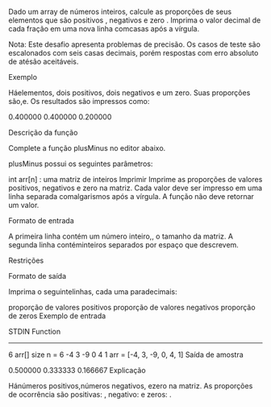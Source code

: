 Dado um array de números inteiros, calcule as proporções de seus elementos que são positivos , negativos e zero . Imprima o valor decimal de cada fração em uma nova linha comcasas após a vírgula.

Nota: Este desafio apresenta problemas de precisão. Os casos de teste são escalonados com seis casas decimais, porém respostas com erro absoluto de atésão aceitáveis.

Exemplo

Háelementos, dois positivos, dois negativos e um zero. Suas proporções são,e. Os resultados são impressos como:

0.400000
0.400000
0.200000

Descrição da função

Complete a função plusMinus no editor abaixo.

plusMinus possui os seguintes parâmetros:

int arr[n] : uma matriz de inteiros
Imprimir
Imprime as proporções de valores positivos, negativos e zero na matriz. Cada valor deve ser impresso em uma linha separada comalgarismos após a vírgula. A função não deve retornar um valor.

Formato de entrada

A primeira linha contém um número inteiro,, o tamanho da matriz.
A segunda linha contéminteiros separados por espaço que descrevem.

Restrições



Formato de saída

Imprima o seguintelinhas, cada uma paradecimais:

proporção de valores positivos
proporção de valores negativos
proporção de zeros
Exemplo de entrada

STDIN           Function
-----           --------
6               arr[] size n = 6
-4 3 -9 0 4 1   arr = [-4, 3, -9, 0, 4, 1]
Saída de amostra

0.500000
0.333333
0.166667
Explicação

Hánúmeros positivos,números negativos, ezero na matriz.
As proporções de ocorrência são positivas: , negativo: e zeros: .